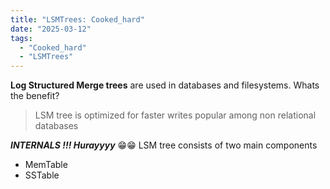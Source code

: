 ```yaml
---
title: "LSMTrees: Cooked_hard"
date: "2025-03-12"
tags:
  - "Cooked_hard"
  - "LSMTrees"
---
```


**Log Structured Merge trees** are used in databases and filesystems. 
Whats the benefit? 
> LSM tree is optimized for faster writes 
> popular among non relational databases 

***INTERNALS !!! Hurayyyy*** 😁😁
LSM tree consists of two main components 
 - MemTable
 - SSTable
